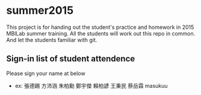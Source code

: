 # summer2015

This project is for handing out the student's practice and homework in 2015 MBILab summer training. All the students will work out this repo in common. And let the students familiar with git.

## Sign-in list of student attendence

Please sign your name at below

* ex: 張德踢
      方沛涵
      朱柏勳
      鄭宇傑
	  賴柏諺
	  王秉民
	  蔡岳霖
    masukuu
